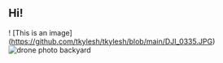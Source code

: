 ## Hi!

! [This is an image] (https://github.com/tkylesh/tkylesh/blob/main/DJI_0335.JPG)
<img src="https://github.com/tkylesh/tkylesh/blob/main/DJI_0335.JPG" alt="drone photo backyard"/>
